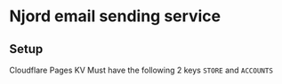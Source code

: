 # Njord email sending service

## Setup
Cloudflare Pages
KV Must have the following 2 keys
``STORE`` and ``ACCOUNTS``
